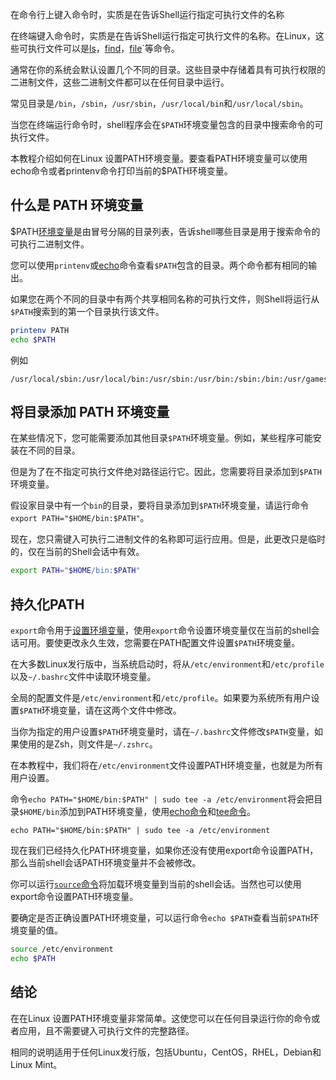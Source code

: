 在命令行上键入命令时，实质是在告诉Shell运行指定可执行文件的名称

在终端键入命令时，实质是在告诉Shell运行指定可执行文件的名称。在Linux，这些可执行文件可以是[ls](https://www.myfreax.com/how-to-list-files-in-linux-using-the-ls-command/)，[find](https://www.myfreax.com/how-to-find-files-in-linux-using-the-command-line/)，[file](https://www.myfreax.com/linux-file-command/)`等命令。

通常在你的系统会默认设置几个不同的目录。这些目录中存储着具有可执行权限的二进制文件，这些二进制文件都可以在任何目录中运行。

常见目录是`/bin`，`/sbin`，`/usr/sbin`，`/usr/local/bin`和`/usr/local/sbin`。

当您在终端运行命令时，shell程序会在`$PATH`环境变量包含的目录中搜索命令的可执行文件。

本教程介绍如何在Linux 设置PATH环境变量。要查看PATH环境变量可以使用echo命令或者printenv命令打印当前的$PATH环境变量。

## 什么是 PATH 环境变量

$PATH[环境变量](https://www.myfreax.com/how-to-set-and-list-environment-variables-in-linux/)是由冒号分隔的目录列表，告诉shell哪些目录是用于搜索命令的可执行二进制文件。

您可以使用`printenv`或[echo](https://www.myfreax.com/echo-command-in-linux-with-examples/)命令查看`$PATH`包含的目录。两个命令都有相同的输出。

如果您在两个不同的目录中有两个共享相同名称的可执行文件，则Shell将运行从`$PATH`搜索到的第一个目录执行该文件。

```bash
printenv PATH
echo $PATH
```
例如
```
/usr/local/sbin:/usr/local/bin:/usr/sbin:/usr/bin:/sbin:/bin:/usr/games:/usr/local/games:/snap/bin
```

## 将目录添加 PATH 环境变量

在某些情况下，您可能需要添加其他目录`$PATH`环境变量。例如，某些程序可能安装在不同的目录。

但是为了在不指定可执行文件绝对路径运行它。因此，您需要将目录添加到`$PATH`环境变量。

假设家目录中有一个`bin`的目录，要将目录添加到`$PATH`环境变量，请运行命令`export PATH="$HOME/bin:$PATH"`。

现在，您只需键入可执行二进制文件的名称即可运行应用。但是，此更改只是临时的，仅在当前的Shell会话中有效。

```bash
export PATH="$HOME/bin:$PATH"
```

## 持久化PATH

`export`命令用于[设置环境变量](https://www.myfreax.com/how-to-set-and-list-environment-variables-in-linux/)，使用`export`命令设置环境变量仅在当前的shell会话可用。要使更改永久生效，您需要在PATH配置文件设置`$PATH`环境变量。

在大多数Linux发行版中，当系统启动时，将从`/etc/environment`和`/etc/profile`以及`~/.bashrc`文件中读取环境变量。

全局的配置文件是`/etc/environment`和`/etc/profile`。如果要为系统所有用户设置`$PATH`环境变量，请在这两个文件中修改。

当你为指定的用户设置`$PATH`环境变量时，请在`~/.bashrc`文件修改`$PATH`变量，如果使用的是Zsh，则文件是`~/.zshrc`。

在本教程中，我们将在`/etc/environment`文件设置PATH环境变量，也就是为所有用户设置。

命令`echo PATH="$HOME/bin:$PATH" | sudo tee -a /etc/environment`将会把目录`$HOME/bin`添加到PATH环境变量，使用[echo命令](https://www.myfreax.com/echo-command-in-linux-with-examples/)和[tee命令](https://www.myfreax.com/linux-tee-command/)。

```shell
echo PATH="$HOME/bin:$PATH" | sudo tee -a /etc/environment
```

现在我们已经持久化PATH环境变量，如果你还没有使用export命令设置PATH，那么当前shell会话PATH环境变量并不会被修改。

你可以运行[`source`命令](https://www.myfreax.com/bash-source-command/)将加载环境变量到当前的shell会话。当然也可以使用export命令设置PATH环境变量。

要确定是否正确设置PATH环境变量，可以运行命令`echo $PATH`查看当前`$PATH`环境变量的值。

```bash
source /etc/environment
echo $PATH
```

## 结论

在在Linux 设置PATH环境变量非常简单。这使您可以在任何目录运行你的命令或者应用，且不需要键入可执行文件的完整路径。

相同的说明适用于任何Linux发行版，包括Ubuntu，CentOS，RHEL，Debian和Linux Mint。